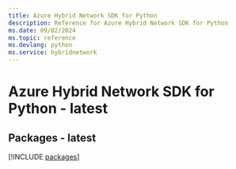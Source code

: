 ```yaml
---
title: Azure Hybrid Network SDK for Python
description: Reference for Azure Hybrid Network SDK for Python
ms.date: 09/02/2024
ms.topic: reference
ms.devlang: python
ms.service: hybridnetwork
---
```

# Azure Hybrid Network SDK for Python - latest
## Packages - latest
[!INCLUDE [packages](hybrid-network-index.md)]